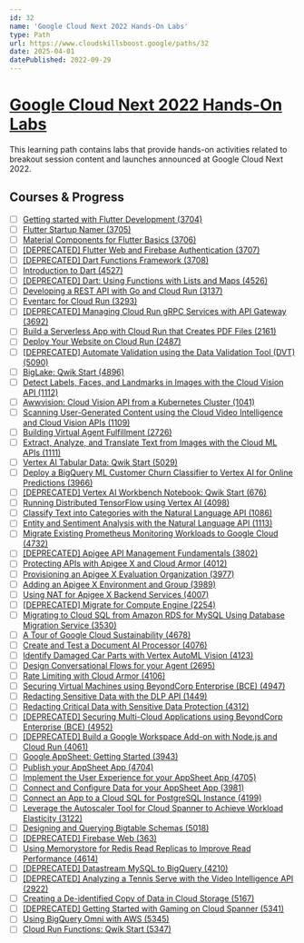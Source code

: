 ```yaml
---
id: 32
name: 'Google Cloud Next 2022 Hands-On Labs'
type: Path
url: https://www.cloudskillsboost.google/paths/32
date: 2025-04-01
datePublished: 2022-09-29
---
```


# [Google Cloud Next 2022 Hands-On Labs](https://www.cloudskillsboost.google/paths/32)

This learning path contains labs that provide hands-on activities related to breakout session content and launches announced at Google Cloud Next 2022.

## Courses & Progress

- [ ] [Getting started with Flutter Development (3704)](../courses/Getting-started-with-Flutter-Development.md)
- [ ] [Flutter Startup Namer (3705)](../courses/Flutter-Startup-Namer.md)
- [ ] [Material Components for Flutter Basics (3706)](../courses/Material-Components-for-Flutter-Basics.md)
- [ ] [[DEPRECATED] Flutter Web and Firebase Authentication (3707)](../courses/[DEPRECATED]-Flutter-Web-and-Firebase-Authentication.md)
- [ ] [[DEPRECATED] Dart Functions Framework (3708)](../courses/[DEPRECATED]-Dart-Functions-Framework.md)
- [ ] [Introduction to Dart (4527)](../courses/Introduction-to-Dart.md)
- [ ] [[DEPRECATED] Dart: Using Functions with Lists and Maps (4526)](../courses/[DEPRECATED]-Dart-Using-Functions-with-Lists-and-Maps.md)
- [ ] [Developing a REST API with Go and Cloud Run (3137)](../courses/Developing-a-REST-API-with-Go-and-Cloud-Run.md)
- [ ] [Eventarc for Cloud Run (3293)](../courses/Eventarc-for-Cloud-Run.md)
- [ ] [[DEPRECATED] Managing Cloud Run gRPC Services with API Gateway (3692)](../courses/[DEPRECATED]-Managing-Cloud-Run-gRPC-Services-with-API-Gateway.md)
- [ ] [Build a Serverless App with Cloud Run that Creates PDF Files (2161)](../courses/Build-a-Serverless-App-with-Cloud-Run-that-Creates-PDF-Files.md)
- [ ] [Deploy Your Website on Cloud Run (2487)](../courses/Deploy-Your-Website-on-Cloud-Run.md)
- [ ] [[DEPRECATED] Automate Validation using the Data Validation Tool (DVT) (5090)](../courses/[DEPRECATED]-Automate-Validation-using-the-Data-Validation-Tool-(DVT).md)
- [ ] [BigLake: Qwik Start (4896)](../courses/BigLake-Qwik-Start.md)
- [ ] [Detect Labels, Faces, and Landmarks in Images with the Cloud Vision API (1112)](../courses/Detect-Labels-Faces-and-Landmarks-in-Images-with-the-Cloud-Vision-API.md)
- [ ] [Awwvision: Cloud Vision API from a Kubernetes Cluster (1041)](../courses/Awwvision-Cloud-Vision-API-from-a-Kubernetes-Cluster.md)
- [ ] [Scanning User-Generated Content using the Cloud Video Intelligence and Cloud Vision APIs (1109)](../courses/Scanning-User-Generated-Content-using-the-Cloud-Video-Intelligence-and-Cloud-Vision-APIs.md)
- [ ] [Building Virtual Agent Fulfillment (2726)](../courses/Building-Virtual-Agent-Fulfillment.md)
- [ ] [Extract, Analyze, and Translate Text from Images with the Cloud ML APIs (1111)](../courses/Extract-Analyze-and-Translate-Text-from-Images-with-the-Cloud-ML-APIs.md)
- [ ] [Vertex AI Tabular Data: Qwik Start (5029)](../courses/Vertex-AI-Tabular-Data-Qwik-Start.md)
- [ ] [Deploy a BigQuery ML Customer Churn Classifier to Vertex AI for Online Predictions (3966)](../courses/Deploy-a-BigQuery-ML-Customer-Churn-Classifier-to-Vertex-AI-for-Online-Predictions.md)
- [ ] [[DEPRECATED] Vertex AI Workbench Notebook: Qwik Start (676)](../courses/[DEPRECATED]-Vertex-AI-Workbench-Notebook-Qwik-Start.md)
- [ ] [Running Distributed TensorFlow using Vertex AI (4098)](../courses/Running-Distributed-TensorFlow-using-Vertex-AI.md)
- [ ] [Classify Text into Categories with the Natural Language API (1086)](../courses/Classify-Text-into-Categories-with-the-Natural-Language-API.md)
- [ ] [Entity and Sentiment Analysis with the Natural Language API (1113)](../courses/Entity-and-Sentiment-Analysis-with-the-Natural-Language-API.md)
- [ ] [Migrate Existing Prometheus Monitoring Workloads to Google Cloud (4732)](../courses/Migrate-Existing-Prometheus-Monitoring-Workloads-to-Google-Cloud.md)
- [ ] [[DEPRECATED] Apigee API Management Fundamentals (3802)](../courses/[DEPRECATED]-Apigee-API-Management-Fundamentals.md)
- [ ] [Protecting APIs with Apigee X and Cloud Armor (4012)](../courses/Protecting-APIs-with-Apigee-X-and-Cloud-Armor.md)
- [ ] [Provisioning an Apigee X Evaluation Organization (3977)](../courses/Provisioning-an-Apigee-X-Evaluation-Organization.md)
- [ ] [Adding an Apigee X Environment and Group (3989)](../courses/Adding-an-Apigee-X-Environment-and-Group.md)
- [ ] [Using NAT for Apigee X Backend Services (4007)](../courses/Using-NAT-for-Apigee-X-Backend-Services.md)
- [ ] [[DEPRECATED] Migrate for Compute Engine (2254)](../courses/[DEPRECATED]-Migrate-for-Compute-Engine.md)
- [ ] [Migrating to Cloud SQL from Amazon RDS for MySQL Using Database Migration Service (3530)](../courses/Migrating-to-Cloud-SQL-from-Amazon-RDS-for-MySQL-Using-Database-Migration-Service.md)
- [ ] [A Tour of Google Cloud Sustainability (4678)](../courses/A-Tour-of-Google-Cloud-Sustainability.md)
- [ ] [Create and Test a Document AI Processor (4076)](../courses/Create-and-Test-a-Document-AI-Processor.md)
- [ ] [Identify Damaged Car Parts with Vertex AutoML Vision (4123)](../courses/Identify-Damaged-Car-Parts-with-Vertex-AutoML-Vision.md)
- [ ] [Design Conversational Flows for your Agent (2695)](../courses/Design-Conversational-Flows-for-your-Agent.md)
- [ ] [Rate Limiting with Cloud Armor (4106)](../courses/Rate-Limiting-with-Cloud-Armor.md)
- [ ] [Securing Virtual Machines using BeyondCorp Enterprise (BCE) (4947)](../courses/Securing-Virtual-Machines-using-BeyondCorp-Enterprise-(BCE).md)
- [ ] [Redacting Sensitive Data with the DLP API (1449)](../courses/Redacting-Sensitive-Data-with-the-DLP-API.md)
- [ ] [Redacting Critical Data with Sensitive Data Protection (4312)](../courses/Redacting-Critical-Data-with-Sensitive-Data-Protection.md)
- [ ] [[DEPRECATED] Securing Multi-Cloud Applications using BeyondCorp Enterprise (BCE) (4952)](../courses/[DEPRECATED]-Securing-Multi-Cloud-Applications-using-BeyondCorp-Enterprise-(BCE).md)
- [ ] [[DEPRECATED] Build a Google Workspace Add-on with Node.js and Cloud Run (4061)](../courses/[DEPRECATED]-Build-a-Google-Workspace-Add-on-with-Node.js-and-Cloud-Run.md)
- [ ] [Google AppSheet: Getting Started (3943)](../courses/Google-AppSheet-Getting-Started.md)
- [ ] [Publish your AppSheet App (4704)](../courses/Publish-your-AppSheet-App.md)
- [ ] [Implement the User Experience for your AppSheet App (4705)](../courses/Implement-the-User-Experience-for-your-AppSheet-App.md)
- [ ] [Connect and Configure Data for your AppSheet App (3981)](../courses/Connect-and-Configure-Data-for-your-AppSheet-App.md)
- [ ] [Connect an App to a Cloud SQL for PostgreSQL Instance (4199)](../courses/Connect-an-App-to-a-Cloud-SQL-for-PostgreSQL-Instance.md)
- [ ] [Leverage the Autoscaler Tool for Cloud Spanner to Achieve Workload Elasticity (3122)](../courses/Leverage-the-Autoscaler-Tool-for-Cloud-Spanner-to-Achieve-Workload-Elasticity.md)
- [ ] [Designing and Querying Bigtable Schemas (5018)](../courses/Designing-and-Querying-Bigtable-Schemas.md)
- [ ] [[DEPRECATED] Firebase Web (363)](../courses/[DEPRECATED]-Firebase-Web.md)
- [ ] [Using Memorystore for Redis Read Replicas to Improve Read Performance (4614)](../courses/Using-Memorystore-for-Redis-Read-Replicas-to-Improve-Read-Performance.md)
- [ ] [[DEPRECATED] Datastream MySQL to BigQuery (4210)](../courses/[DEPRECATED]-Datastream-MySQL-to-BigQuery.md)
- [ ] [[DEPRECATED] Analyzing a Tennis Serve with the Video Intelligence API (2922)](../courses/[DEPRECATED]-Analyzing-a-Tennis-Serve-with-the-Video-Intelligence-API.md)
- [ ] [Creating a De-identified Copy of Data in Cloud Storage (5167)](../courses/Creating-a-De-identified-Copy-of-Data-in-Cloud-Storage.md)
- [ ] [[DEPRECATED] Getting Started with Gaming on Cloud Spanner (5341)](../courses/[DEPRECATED]-Getting-Started-with-Gaming-on-Cloud-Spanner.md)
- [ ] [Using BigQuery Omni with AWS (5345)](../courses/Using-BigQuery-Omni-with-AWS.md)
- [ ] [Cloud Run Functions: Qwik Start (5347)](../courses/Cloud-Run-Functions-Qwik-Start.md)
